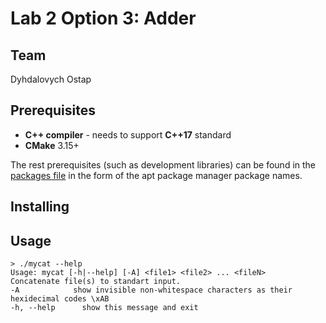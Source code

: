 # Lab 2 Option 3: Adder

## Team

 Dyhdalovych Ostap
 
## Prerequisites

 - **C++ compiler** - needs to support **C++17** standard
 - **CMake** 3.15+
 
The rest prerequisites (such as development libraries) can be found in the [packages file](./apt_packages.txt) in the form of the apt package manager package names.

## Installing
<!-- 
1. Clone the project.
    ```bash
    git clone git@github.com:chernetskyi/cpp-template.git
    ```
2. Install required libraries. On Ubuntu:
   ```bash
   sed 's/\r$//' apt_packages.txt | sed 's/#.*//' | xargs sudo apt-get install -y
   ```
3. Build.
    ```bash
    cmake -G"Unix Makefiles" -Bbuild
    cmake --build build
    ``` -->

## Usage

```console
> ./mycat --help
Usage: mycat [-h|--help] [-A] <file1> <file2> ... <fileN>
Concatenate file(s) to standart input.
-A            show invisible non-whitespace characters as their hexidecimal codes \xAB
-h, --help      show this message and exit
```


